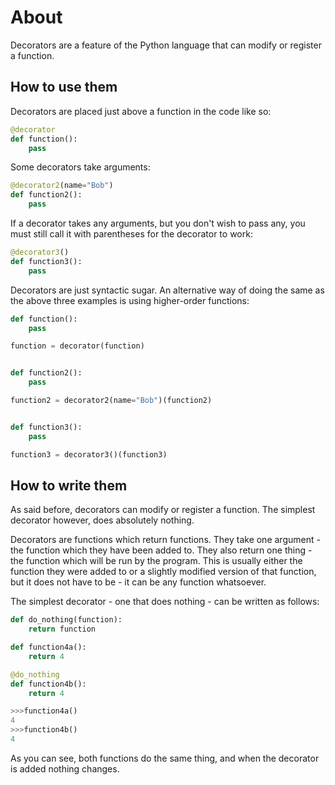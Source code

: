 # About

Decorators are a feature of the Python language that can modify or register a function.

## How to use them

Decorators are placed just above a function in the code like so:

```python
@decorator
def function():
    pass
```

Some decorators take arguments:

```python
@decorator2(name="Bob")
def function2():
    pass
```

If a decorator takes any arguments, but you don't wish to pass any, you must still call it with parentheses for the decorator to work:

```python
@decorator3()
def function3():
    pass
```

Decorators are just syntactic sugar.
An alternative way of doing the same as the above three examples is using higher-order functions:
```python
def function():
    pass

function = decorator(function)


def function2():
    pass

function2 = decorator2(name="Bob")(function2)


def function3():
    pass

function3 = decorator3()(function3)
```

## How to write them

As said before, decorators can modify or register a function.
The simplest decorator however, does absolutely nothing.  

Decorators are functions which return functions.
They take one argument - the function which they have been added to.
They also return one thing - the function which will be run by the program.
This is usually either the function they were added to or a slightly modified version of that function, but it does not have to be - it can be any function whatsoever.

The simplest decorator - one that does nothing - can be written as follows:
```python
def do_nothing(function):
    return function
```
```python
def function4a():
    return 4

@do_nothing
def function4b():
    return 4
```
```python
>>>function4a()
4
>>>function4b()
4
```
As you can see, both functions do the same thing, and when the decorator is added nothing changes.

